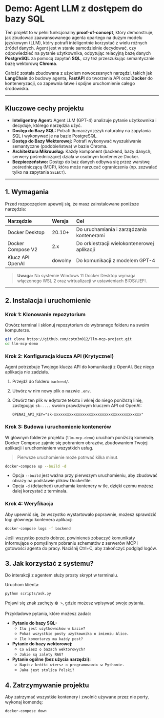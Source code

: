 # Demo: Agent LLM z dostępem do bazy SQL 

Ten projekt to w pełni funkcjonalny **proof-of-concept**, który demonstruje, jak zbudować zaawansowanego agenta opartego na dużym modelu językowym (LLM), który potrafi inteligentnie korzystać z wielu różnych źródeł danych. Agent jest w stanie samodzielnie decydować, czy odpowiedzieć na pytanie użytkownika, odpytując relacyjną bazę danych **PostgreSQL** za pomocą zapytań **SQL**, czy też przeszukując semantycznie bazę wektorową **Chroma**.

Całość została zbudowana z użyciem nowoczesnych narzędzi, takich jak **LangChain** do budowy agenta, **FastAPI** do tworzenia API oraz **Docker** do konteneryzacji, co zapewnia łatwe i spójne uruchomienie całego środowiska.

---

## Kluczowe cechy projektu

* **Inteligentny Agent:** Agent LLM (GPT-4) analizuje pytanie użytkownika i decyduje, którego narzędzia użyć.
* **Dostęp do Bazy SQL:** Potrafi tłumaczyć język naturalny na zapytania SQL i wykonywać je na bazie PostgreSQL.
* **Dostęp do Bazy Wektorowej:** Potrafi wykonywać wyszukiwanie semantyczne (podobieństwa) w bazie Chroma.
* **Architektura Mikrousług:** Każdy komponent (backend, bazy danych, serwery pośredniczące) działa w osobnym kontenerze Docker.
* **Bezpieczeństwo:** Dostęp do baz danych odbywa się przez warstwę pośredniczącą (MCP), która może narzucać ograniczenia (np. zezwalać tylko na zapytania `SELECT`).

---

## 1. Wymagania

Przed rozpoczęciem upewnij się, że masz zainstalowane poniższe narzędzia:

| Narzędzie         | Wersja | Cel                                      |
| :---------------- | :----- | :--------------------------------------- |
| Docker Desktop    | 20.10+ | Do uruchamiania i zarządzania kontenerami |
| Docker Compose V2 | 2.x    | Do orkiestracji wielokontenerowej aplikacji|
| Klucz API OpenAI  | dowolny| Do komunikacji z modelem GPT-4           |

> **Uwaga:** Na systemie Windows 11 Docker Desktop wymaga włączonego WSL 2 oraz wirtualizacji w ustawieniach BIOS/UEFI.

---

## 2. Instalacja i uruchomienie

### Krok 1: Klonowanie repozytorium

Otwórz terminal i sklonuj repozytorium do wybranego folderu na swoim komputerze.

```bash
git clone https://github.com/cptn3m012/llm-mcp-project.git
cd llm-mcp-demo
```

### Krok 2: Konfiguracja klucza API (Krytyczne!)

Agent potrzebuje Twojego klucza API do komunikacji z OpenAI. Bez niego aplikacja nie zadziała.

1.  Przejdź do folderu `backend/`.
2.  Utwórz w nim nowy plik o nazwie `.env`.
3.  Otwórz ten plik w edytorze tekstu i wklej do niego poniższą linię, zastępując `sk-....` swoim prawdziwym kluczem API od OpenAI:

    ```
    OPENAI_API_KEY="sk-xxxxxxxxxxxxxxxxxxxxxxxxxxxxxxxxxxxxxxxx"
    ```
### Krok 3: Budowa i uruchomienie kontenerów

W głównym folderze projektu (`llm-mcp-demo`) uruchom poniższą komendę. Docker Compose zajmie się pobraniem obrazów, zbudowaniem Twojej aplikacji i uruchomieniem wszystkich usług.

> Pierwsze uruchomienie może potrwać kilka minut.

```bash
docker-compose up --build -d
```
* Opcja `--build` jest ważna przy pierwszym uruchomieniu, aby zbudować obrazy na podstawie plików Dockerfile.
* Opcja `-d` (detached) uruchamia kontenery w tle, dzięki czemu możesz dalej korzystać z terminala.

### Krok 4: Weryfikacja

Aby upewnić się, że wszystko wystartowało poprawnie, możesz sprawdzić logi głównego kontenera aplikacji:

```bash
docker-compose logs -f backend
```
Jeśli wszystko poszło dobrze, powinieneś zobaczyć komunikaty informujące o pomyślnym pobraniu schematów z serwerów MCP i gotowości agenta do pracy. Naciśnij Ctrl+C, aby zakończyć podgląd logów.

## 3. Jak korzystać z systemu?

Do interakcji z agentem służy prosty skrypt w terminalu.

Uruchom klienta:

```bash
python scripts/ask.py
```
Pojawi się znak zachęty `🟢 >`, gdzie możesz wpisywać swoje pytania.

Przykładowe pytania, które możesz zadać:

* **Pytanie do bazy SQL:**
    * `Ilu jest użytkowników w bazie?`
    * `Pokaż wszystkie posty użytkownika o imieniu Alice.`
    * `Ile komentarzy ma każdy post?`
* **Pytanie do bazy wektorowej:**
    * `Co wiesz o bazach wektorowych?`
    * `Jakie są zalety RAG?`
* **Pytanie ogólne (bez użycia narzędzi):**
    * `Napisz krótki wiersz o programowaniu w Pythonie.`
    * `Jaka jest stolica Polski?`
 
## 4. Zatrzymywanie projektu

Aby zatrzymać wszystkie kontenery i zwolnić używane przez nie porty, wykonaj komendę:

```bash
docker-compose down
```
      

